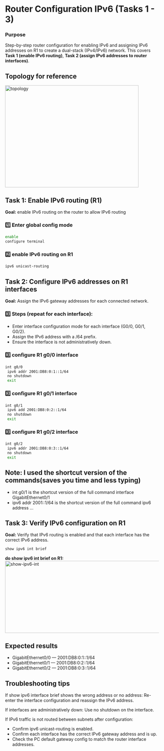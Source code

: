 # Router Configuration IPv6 (Tasks 1 - 3)

### Purpose
Step-by-step router configuration for enabling IPv6 and assigning IPv6 addresses on R1 to create a dual-stack (IPv4/IPv6) network. This covers **Task 1 (enable IPv6 routing)**, **Task 2 (assign IPv6 addresses to router interfaces)**.

## Topology for reference
<img width="437" height="334" alt="topology" src="https://github.com/user-attachments/assets/375fad54-2066-4fd5-aabe-d542a4d330a0" />

## Task 1: Enable IPv6 routing (R1)
**Goal:** enable IPv6 routing on the router to allow IPv6 routing

### 1️⃣ Enter global config mode
```bash
enable
configure terminal
```

### 2️⃣ enable IPv6 routing on R1
```bash
ipv6 unicast-routing
```

## Task 2: Configure IPv6 addresses on R1 interfaces
**Goal:** Assign the IPv6 gateway addresses for each connected network.

### 3️⃣ Steps (repeat for each interface):
- Enter interface configuration mode for each interface (G0/0, G0/1, G0/2).
- Assign the IPv6 address with a /64 prefix.
- Ensure the interface is not administratively down.

### 3️⃣ configure R1 g0/0 interface
```bash
int g0/0
 ipv6 addr 2001:DB8:0:1::1/64
 no shutdown
 exit
```

### 3️⃣ configure R1 g0/1 interface

```bash
int g0/1
 ipv6 add 2001:DB8:0:2::1/64
 no shutdown
 exit
```

### 3️⃣ configure R1 g0/2 interface

```bash
int g0/2
 ipv6 addr 2001:DB8:0:3::1/64
 no shutdown
 exit
```

## Note: I used the shortcut version of the commands(saves you time and less typing)
- int g0/1 is the shortcut version of the full command interface GigabitEthernet0/1
- ipv6 addr 2001::1/64 is the shortcut version of the full command ipv6 address ...

## Task 3: Verify IPv6 configuration on R1
**Goal:** Verify that IPv6 routing is enabled and that each interface has the correct IPv6 address.

```bash
show ipv6 int brief
```

**do show ipv6 int brief on R1:**
<img width="643" height="236" alt="show-ipv6-int" src="https://github.com/user-attachments/assets/438bef22-8afa-4157-8f5e-455ebe3452fb" />

## Expected results
- GigabitEthernet0/0 — 2001:DB8:0:1::1/64
- GigabitEthernet0/1 — 2001:DB8:0:2::1/64
- GigabitEthernet0/2 — 2001:DB8:0:3::1/64

## Troubleshooting tips


If show ipv6 interface brief shows the wrong address or no address: Re-enter the interface configuration and reassign the IPv6 address.


If interfaces are administratively down: Use no shutdown on the interface.


If IPv6 traffic is not routed between subnets after configuration:

- Confirm ipv6 unicast-routing is enabled.
- Confirm each interface has the correct IPv6 gateway address and is up.
- Check the PC default gateway config to match the router interface addresses.
